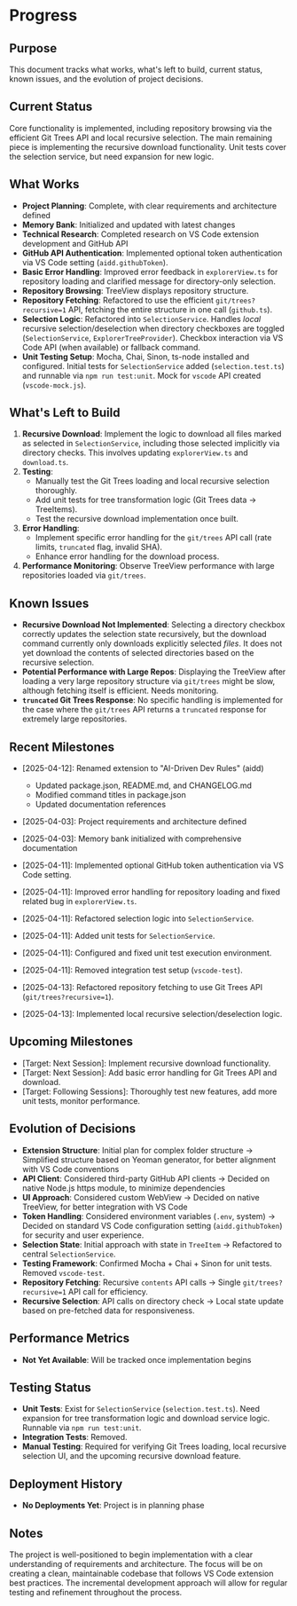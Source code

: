 # Progress

## Purpose

This document tracks what works, what's left to build, current status, known issues, and the evolution of project decisions.

## Current Status

Core functionality is implemented, including repository browsing via the efficient Git Trees API and local recursive selection. The main remaining piece is implementing the recursive download functionality. Unit tests cover the selection service, but need expansion for new logic.

## What Works

- **Project Planning**: Complete, with clear requirements and architecture defined
- **Memory Bank**: Initialized and updated with latest changes
- **Technical Research**: Completed research on VS Code extension development and GitHub API
- **GitHub API Authentication**: Implemented optional token authentication via VS Code setting (`aidd.githubToken`).
- **Basic Error Handling**: Improved error feedback in `explorerView.ts` for repository loading and clarified message for directory-only selection.
- **Repository Browsing**: TreeView displays repository structure.
- **Repository Fetching**: Refactored to use the efficient `git/trees?recursive=1` API, fetching the entire structure in one call (`github.ts`).
- **Selection Logic**: Refactored into `SelectionService`. Handles *local* recursive selection/deselection when directory checkboxes are toggled (`SelectionService`, `ExplorerTreeProvider`). Checkbox interaction via VS Code API (when available) or fallback command.
- **Unit Testing Setup**: Mocha, Chai, Sinon, ts-node installed and configured. Initial tests for `SelectionService` added (`selection.test.ts`) and runnable via `npm run test:unit`. Mock for `vscode` API created (`vscode-mock.js`).

## What's Left to Build

1. **Recursive Download**: Implement the logic to download all files marked as selected in `SelectionService`, including those selected implicitly via directory checks. This involves updating `explorerView.ts` and `download.ts`.
2. **Testing**:
    - Manually test the Git Trees loading and local recursive selection thoroughly.
    - Add unit tests for tree transformation logic (Git Trees data -> TreeItems).
    - Test the recursive download implementation once built.
3. **Error Handling**:
    - Implement specific error handling for the `git/trees` API call (rate limits, `truncated` flag, invalid SHA).
    - Enhance error handling for the download process.
4. **Performance Monitoring**: Observe TreeView performance with large repositories loaded via `git/trees`.

## Known Issues

- **Recursive Download Not Implemented**: Selecting a directory checkbox correctly updates the selection state recursively, but the download command currently only downloads explicitly selected *files*. It does not yet download the contents of selected directories based on the recursive selection.
- **Potential Performance with Large Repos**: Displaying the TreeView after loading a very large repository structure via `git/trees` might be slow, although fetching itself is efficient. Needs monitoring.
- **`truncated` Git Trees Response**: No specific handling is implemented for the case where the `git/trees` API returns a `truncated` response for extremely large repositories.

## Recent Milestones

- [2025-04-12]: Renamed extension to "AI-Driven Dev Rules" (aidd)
  - Updated package.json, README.md, and CHANGELOG.md
  - Modified command titles in package.json
  - Updated documentation references

- [2025-04-03]: Project requirements and architecture defined
- [2025-04-03]: Memory bank initialized with comprehensive documentation
- [2025-04-11]: Implemented optional GitHub token authentication via VS Code setting.
- [2025-04-11]: Improved error handling for repository loading and fixed related bug in `explorerView.ts`.
- [2025-04-11]: Refactored selection logic into `SelectionService`.
- [2025-04-11]: Added unit tests for `SelectionService`.
- [2025-04-11]: Configured and fixed unit test execution environment.
- [2025-04-11]: Removed integration test setup (`vscode-test`).
- [2025-04-13]: Refactored repository fetching to use Git Trees API (`git/trees?recursive=1`).
- [2025-04-13]: Implemented local recursive selection/deselection logic.

## Upcoming Milestones

- [Target: Next Session]: Implement recursive download functionality.
- [Target: Next Session]: Add basic error handling for Git Trees API and download.
- [Target: Following Sessions]: Thoroughly test new features, add more unit tests, monitor performance.

## Evolution of Decisions

- **Extension Structure**: Initial plan for complex folder structure → Simplified structure based on Yeoman generator, for better alignment with VS Code conventions
- **API Client**: Considered third-party GitHub API clients → Decided on native Node.js https module, to minimize dependencies
- **UI Approach**: Considered custom WebView → Decided on native TreeView, for better integration with VS Code
- **Token Handling**: Considered environment variables (`.env`, system) → Decided on standard VS Code configuration setting (`aidd.githubToken`) for security and user experience.
- **Selection State**: Initial approach with state in `TreeItem` → Refactored to central `SelectionService`.
- **Testing Framework**: Confirmed Mocha + Chai + Sinon for unit tests. Removed `vscode-test`.
- **Repository Fetching**: Recursive `contents` API calls → Single `git/trees?recursive=1` API call for efficiency.
- **Recursive Selection**: API calls on directory check → Local state update based on pre-fetched data for responsiveness.

## Performance Metrics

- **Not Yet Available**: Will be tracked once implementation begins

## Testing Status

- **Unit Tests**: Exist for `SelectionService` (`selection.test.ts`). Need expansion for tree transformation logic and download service logic. Runnable via `npm run test:unit`.
- **Integration Tests**: Removed.
- **Manual Testing**: Required for verifying Git Trees loading, local recursive selection UI, and the upcoming recursive download feature.

## Deployment History

- **No Deployments Yet**: Project is in planning phase

## Notes

The project is well-positioned to begin implementation with a clear understanding of requirements and architecture. The focus will be on creating a clean, maintainable codebase that follows VS Code extension best practices. The incremental development approach will allow for regular testing and refinement throughout the process.
